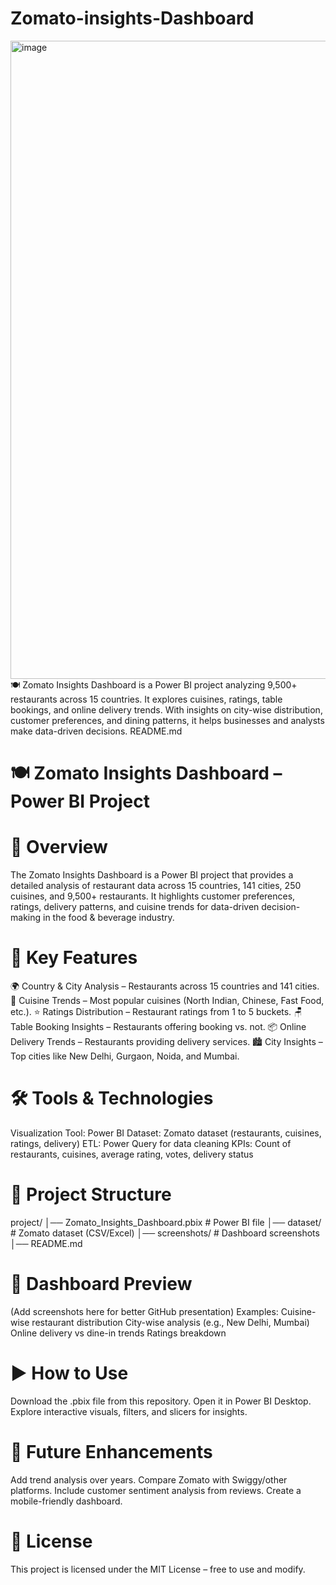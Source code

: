 # Zomato-insights-Dashboard
<img width="1918" height="1021" alt="image" src="https://github.com/user-attachments/assets/e47d7588-2116-40f0-bfbc-a4840bdd56c1" />
🍽️ Zomato Insights Dashboard is a Power BI project analyzing 9,500+ restaurants across 15 countries. It explores cuisines, ratings, table bookings, and online delivery trends. With insights on city-wise distribution, customer preferences, and dining patterns, it helps businesses and analysts make data-driven decisions. README.md

# 🍽️ Zomato Insights Dashboard – Power BI Project

# 📖 Overview
The Zomato Insights Dashboard is a Power BI project that provides a detailed analysis of restaurant data across 15 countries, 141 cities, 250 cuisines, and 9,500+ restaurants.
It highlights customer preferences, ratings, delivery patterns, and cuisine trends for data-driven decision-making in the food & beverage industry.

# 🚀 Key Features
🌍 Country & City Analysis – Restaurants across 15 countries and 141 cities.
🍛 Cuisine Trends – Most popular cuisines (North Indian, Chinese, Fast Food, etc.).
⭐ Ratings Distribution – Restaurant ratings from 1 to 5 buckets.
🪑 Table Booking Insights – Restaurants offering booking vs. not.
📦 Online Delivery Trends – Restaurants providing delivery services.
🏙️ City Insights – Top cities like New Delhi, Gurgaon, Noida, and Mumbai.


# 🛠️ Tools & Technologies
Visualization Tool: Power BI
Dataset: Zomato dataset (restaurants, cuisines, ratings, delivery)
ETL: Power Query for data cleaning
KPIs: Count of restaurants, cuisines, average rating, votes, delivery status

# 📂 Project Structure
project/ │── Zomato_Insights_Dashboard.pbix # Power BI file │── dataset/ # Zomato dataset (CSV/Excel) │── screenshots/ # Dashboard screenshots │── README.md

# 📸 Dashboard Preview
(Add screenshots here for better GitHub presentation)
Examples:
Cuisine-wise restaurant distribution
City-wise analysis (e.g., New Delhi, Mumbai)
Online delivery vs dine-in trends
Ratings breakdown

# ▶️ How to Use
Download the .pbix file from this repository.
Open it in Power BI Desktop.
Explore interactive visuals, filters, and slicers for insights.

# 🔮 Future Enhancements
Add trend analysis over years.
Compare Zomato with Swiggy/other platforms.
Include customer sentiment analysis from reviews.
Create a mobile-friendly dashboard.

# 📜 License
This project is licensed under the MIT License – free to use and modify.

